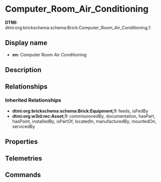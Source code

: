 # Computer_Room_Air_Conditioning
**DTMI:** dtmi:org:brickschema:schema:Brick:Computer_Room_Air_Conditioning;1
## Display name
- **en:** Computer Room Air Conditioning
## Description
## Relationships
### Inherited Relationships
* **dtmi:org:brickschema:schema:Brick:Equipment;1:** feeds, isFedBy
* **dtmi:org:w3id:rec:Asset;1:** commissionedBy, documentation, hasPart, hasPoint, installedBy, isPartOf, locatedIn, manufacturedBy, mountedOn, servicedBy
## Properties
## Telemetries
## Commands
